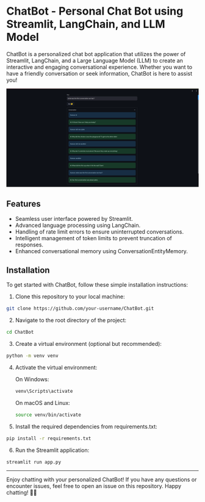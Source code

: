 # ChatBot - Personal Chat Bot using Streamlit, LangChain, and LLM Model

ChatBot is a personalized chat bot application that utilizes the power of Streamlit, LangChain, and a Large Language Model (LLM) to create an interactive and engaging conversational experience. Whether you want to have a friendly conversation or seek information, ChatBot is here to assist you!

![ChatBot Demo](/asset/demo.png)

## Features

- Seamless user interface powered by Streamlit.
- Advanced language processing using LangChain.
- Handling of rate limit errors to ensure uninterrupted conversations.
- Intelligent management of token limits to prevent truncation of responses.
- Enhanced conversational memory using ConversationEntityMemory.

## Installation

To get started with ChatBot, follow these simple installation instructions:

1. Clone this repository to your local machine:

```bash
git clone https://github.com/your-username/ChatBot.git
```

2. Navigate to the root directory of the project:
```bash
cd ChatBot
```

3. Create a virtual environment (optional but recommended):
```bash
python -m venv venv
```

4. Activate the virtual environment:

    On Windows:
    ```bash
    venv\Scripts\activate
    ```
    On macOS and Linux:
    ```bash
    source venv/bin/activate
    ```
5. Install the required dependencies from requirements.txt:
```bash
pip install -r requirements.txt
```

6. Run the Streamlit application:
```bash
streamlit run app.py
```

----

Enjoy chatting with your personalized ChatBot! If you have any questions or encounter issues, feel free to open an issue on this repository. Happy chatting! 🤖💬